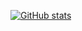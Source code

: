 [![GitHub stats](https://github-readme-stats.vercel.app/api?username=atndko)](https://github.com/atndko)
